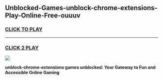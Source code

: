 
## Unblocked-Games-unblock-chrome-extensions-Play-Online-Free-ouuuv
<h3>
<a href="https://premium76.site?title=unblock-chrome-extensions&ref=26A">CLICK TO PLAY</a></h3>
<hr>

<h3>
<a href="https://premium76.site?title=unblock-chrome-extensions&ref=26A">CLICK 2 PLAY</a>
  
</h3>

<a href="https://premium76.site?title=unblock-chrome-extensions&ref=26A"><img src="https://clearcache.store/games.png"></a>


**unblock-chrome-extensions games unblocked: Your Gateway to Fun and Accessible Online Gaming**
